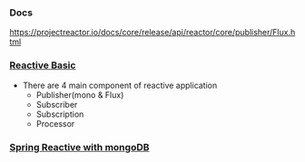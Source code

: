 ### Docs
https://projectreactor.io/docs/core/release/api/reactor/core/publisher/Flux.html

### [Reactive Basic](/reactive-basic.md)
- There are 4 main component of reactive application
  - Publisher(mono & Flux)
  - Subscriber
  - Subscription
  - Processor

### [Spring Reactive with mongoDB](/sreactive-mongo-integration/reactive-mongodb.md)
